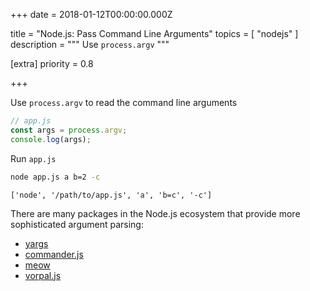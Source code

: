 
+++
date = 2018-01-12T00:00:00.000Z


title = "Node.js: Pass Command Line Arguments"
topics = [ "nodejs" ]
description = """
Use `process.argv`
"""

[extra]
priority = 0.8

+++

Use `process.argv` to read the command line arguments

```js
// app.js
const args = process.argv;
console.log(args);
```

Run `app.js`


```bash
node app.js a b=2 -c
```
```
['node', '/path/to/app.js', 'a', 'b=c', '-c']
```

There are many packages in the Node.js ecosystem that provide more sophisticated argument parsing:

* [yargs](https://github.com/yargs/yargs)
* [commander.js](https://github.com/tj/commander.js)
* [meow](https://github.com/sindresorhus/meow)
* [vorpal.js](https://github.com/dthree/vorpal)
